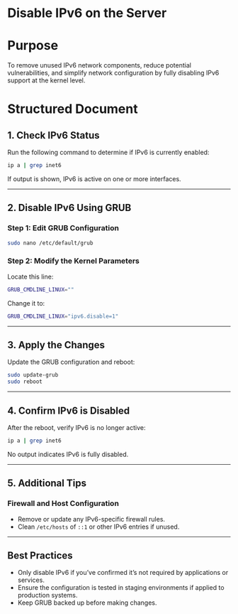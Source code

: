 # Disable IPv6 on the Server

# Purpose

To remove unused IPv6 network components, reduce potential vulnerabilities, and simplify network configuration by fully disabling IPv6 support at the kernel level.

# Structured Document

## 1. Check IPv6 Status

Run the following command to determine if IPv6 is currently enabled:

```bash
ip a | grep inet6
```

If output is shown, IPv6 is active on one or more interfaces.

---

## 2. Disable IPv6 Using GRUB

### Step 1: Edit GRUB Configuration

```bash
sudo nano /etc/default/grub
```

### Step 2: Modify the Kernel Parameters

Locate this line:

```bash
GRUB_CMDLINE_LINUX=""
```

Change it to:

```bash
GRUB_CMDLINE_LINUX="ipv6.disable=1"
```

---

## 3. Apply the Changes

Update the GRUB configuration and reboot:

```bash
sudo update-grub
sudo reboot
```

---

## 4. Confirm IPv6 is Disabled

After the reboot, verify IPv6 is no longer active:

```bash
ip a | grep inet6
```

No output indicates IPv6 is fully disabled.

---

## 5. Additional Tips

### Firewall and Host Configuration

* Remove or update any IPv6-specific firewall rules.
* Clean `/etc/hosts` of `::1` or other IPv6 entries if unused.

---

## Best Practices

* Only disable IPv6 if you’ve confirmed it’s not required by applications or services.
* Ensure the configuration is tested in staging environments if applied to production systems.
* Keep GRUB backed up before making changes.
